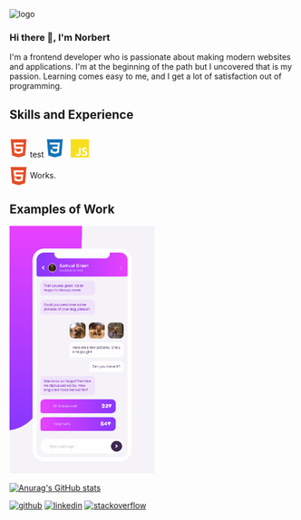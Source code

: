 ![logo](https://user-images.githubusercontent.com/62474258/132944808-1c72efec-d3c8-41ef-9025-379eb37eda07.png)

### Hi there 👋, I'm Norbert
I'm a frontend developer who is passionate about making modern websites and applications. I'm at the beginning of the path but I uncovered that is my passion. Learning comes easy to me, and I get a lot of satisfaction out of programming.

## Skills and Experience
<div style="display: flex;">
  <p align="center">
    <img height="32" width="32" src="https://github.com/norbert-swieconek/norbert-swieconek/blob/main/html5.svg" /> test
    <img height="32" width="32" src="https://github.com/norbert-swieconek/norbert-swieconek/blob/main/css3.svg" /> &nbsp
    <img height="32" width="32" src="https://github.com/norbert-swieconek/norbert-swieconek/blob/main/javascript.svg" />
  </p>
</div>

<div>
  <img style="vertical-align:middle" height="32" width="32" src="https://github.com/norbert-swieconek/norbert-swieconek/blob/main/html5.svg">
  <span style="">Works.</span>
</div>

## Examples of Work
<img src="https://github.com/norbert-swieconek/norbert-swieconek/blob/main/chat-app-example.gif" width="256px" />


[![Anurag's GitHub stats](https://github-readme-stats.vercel.app/api?username=norbert-swieconek)](https://github.com/anuraghazra/github-readme-stats)

[<img src='https://cdn.jsdelivr.net/npm/simple-icons@3.0.1/icons/github.svg' alt='github' height='40'>](https://github.com/norbert-swieconek)  [<img src='https://cdn.jsdelivr.net/npm/simple-icons@3.0.1/icons/linkedin.svg' alt='linkedin' height='40'>](https://www.linkedin.com/in/norbert-swieconek/)  [<img src='https://cdn.jsdelivr.net/npm/simple-icons@3.0.1/icons/stackoverflow.svg' alt='stackoverflow' height='40'>](https://stackoverflow.com/users/norbert-Święconek)  



